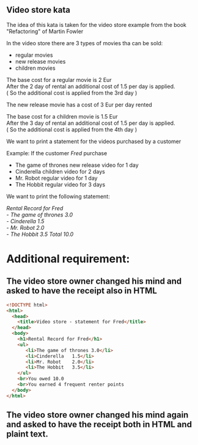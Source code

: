 
## Video store kata

The idea of this kata is taken for the video store example from the book "Refactoring" of Martin Fowler  

In the video store there are 3 types of movies tha can be sold:  
- regular movies 
- new release movies 
- children movies

The base cost for a regular movie is 2 Eur  
After the 2 day of rental an additional cost of 1.5 per day is applied.   
( So the additional cost is applied from the 3rd day )  
  
The new release movie has a cost of 3 Eur per day rented  

The base cost for a children movie is 1.5 Eur  
After the 3 day of rental an additional cost of 1.5 per day is applied.   
( So the additional cost is applied from the 4th day )   

We want to print a statement for the videos purchased by a customer

Example: 
If the customer <i>Fred</i> purchase 
- The game of thrones new release video for 1 day
- Cinderella children video for 2 days
- Mr. Robot regular video for 1 day
- The Hobbit regular video for 3 days

We want to print the following statement:

<i>Rental Record for Fred</i>  
<i>- The game of thrones 3.0</i>   
<i>- Cinderella	1.5</i>   
<i>- Mr. Robot 2.0</i>  
<i>- The Hobbit	3.5</i>
<i>Total 10.0</i>


# Additional requirement:

## The video store owner changed his mind and asked to have the receipt also in HTML

```html
<!DOCTYPE html>
<html>
  <head>
    <title>Video store - statement for Fred</title>
  </head>
  <body>
    <h1>Rental Record for Fred</h1>
    <ul>
       <li>The game of thrones 3.0</li>
       <li>Cinderella	1.5</li>
       <li>Mr. Robot	2.0</li>
       <li>The Hobbit	3.5</li>
    </ul>
    <br>You owed 10.0
    <br>You earned 4 frequent renter points
  </body>
</html>
```

## The video store owner changed his mind again and asked to have the receipt both in HTML and plaint text.